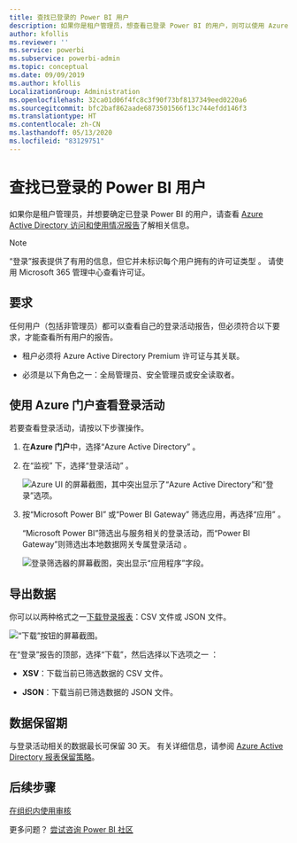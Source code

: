 ```yaml
---
title: 查找已登录的 Power BI 用户
description: 如果你是租户管理员，想查看已登录 Power BI 的用户，则可以使用 Azure Active Directory 访问和使用情况报告进行查看。
author: kfollis
ms.reviewer: ''
ms.service: powerbi
ms.subservice: powerbi-admin
ms.topic: conceptual
ms.date: 09/09/2019
ms.author: kfollis
LocalizationGroup: Administration
ms.openlocfilehash: 32ca01d06f4fc8c3f90f73bf8137349eed0220a6
ms.sourcegitcommit: bfc2baf862aade6873501566f13c744efdd146f3
ms.translationtype: HT
ms.contentlocale: zh-CN
ms.lasthandoff: 05/13/2020
ms.locfileid: "83129751"
---
```

# <a name="find-power-bi-users-that-have-signed-in"></a>查找已登录的 Power BI 用户

如果你是租户管理员，并想要确定已登录 Power BI 的用户，请查看 [Azure Active Directory 访问和使用情况报告](/azure/active-directory/reports-monitoring/concept-sign-ins)了解相关信息。

> [!NOTE]
> “登录”报表提供了有用的信息，但它并未标识每个用户拥有的许可证类型  。 请使用 Microsoft 365 管理中心查看许可证。

## <a name="requirements"></a>要求

任何用户（包括非管理员）都可以查看自己的登录活动报告，但必须符合以下要求，才能查看所有用户的报告。

* 租户必须将 Azure Active Directory Premium 许可证与其关联。

* 必须是以下角色之一：全局管理员、安全管理员或安全读取者。

## <a name="use-the-azure-portal-to-view-sign-ins"></a>使用 Azure 门户查看登录活动

若要查看登录活动，请按以下步骤操作。

1. 在**Azure 门户**中，选择“Azure Active Directory”  。

1. 在“监视”  下，选择“登录活动”  。
   
    ![Azure UI 的屏幕截图，其中突出显示了“Azure Active Directory”和“登录”选项。](media/service-admin-access-usage/azure-portal-sign-ins.png)

1. 按“Microsoft Power BI”  或“Power BI Gateway”  筛选应用，再选择“应用”  。

    “Microsoft Power BI”筛选出与服务相关的登录活动，而“Power BI Gateway”则筛选出本地数据网关专属登录活动   。
   
    ![登录筛选器的屏幕截图，突出显示“应用程序”字段。](media/service-admin-access-usage/sign-in-filter.png)

## <a name="export-the-data"></a>导出数据

你可以以两种格式之一[下载登录报表](/azure/active-directory/reports-monitoring/quickstart-download-sign-in-report)：CSV 文件或 JSON 文件。

![“下载”按钮的屏幕截图。](media/service-admin-access-usage/download-sign-in-data-csv.png)

在“登录”报告的顶部，选择“下载”，然后选择以下选项之一   ：

* **XSV**：下载当前已筛选数据的 CSV 文件。

* **JSON**：下载当前已筛选数据的 JSON 文件。

## <a name="data-retention"></a>数据保留期

与登录活动相关的数据最长可保留 30 天。 有关详细信息，请参阅 [Azure Active Directory 报表保留策略](/azure/active-directory/reports-monitoring/reference-reports-data-retention)。

## <a name="next-steps"></a>后续步骤

[在组织内使用审核](service-admin-auditing.md)

更多问题？ [尝试咨询 Power BI 社区](https://community.powerbi.com/)